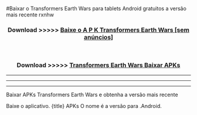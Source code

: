 #Baixar o Transformers Earth Wars   para tablets Android gratuitos a versão mais recente rxnhw


<div align="center">
<h3>Download >>>>> <a href="https://pt-web.web.app/?pt= Transformers Earth Wars ">Baixe o A P K Transformers Earth Wars  [sem anúncios]</a></h3><br>

<h3>Download >>>>> <a href="https://pt-web.web.app/?pt= Transformers Earth Wars ">Transformers Earth Wars  Baixar APKs</a></h3>
</div>

----------------------------------------------------------

----------------------------------------------------------

----------------------------------------------------------

Baixar APKs Transformers Earth Wars  e obtenha a versão mais recente

Baixe o aplicativo. {title} APKs O nome é a versão para .Android.


